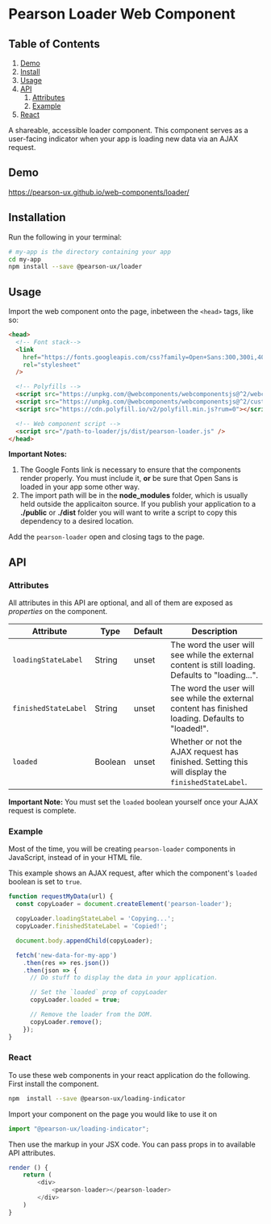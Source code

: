 # Pearson Loader Web Component

## Table of Contents

1. [Demo](#demo)
2. [Install](#install)
3. [Usage](#usage)
4. [API](#api)
   1. [Attributes](#api-attributes)
   2. [Example](#api-example)
5. [React](#react)

A shareable, accessible loader component. This component serves as a user-facing indicator when your app is loading new data via an AJAX request.

<a name="demo"></a>

## Demo

https://pearson-ux.github.io/web-components/loader/

<a name="install"></a>

## Installation

Run the following in your terminal:

```bash
# my-app is the directory containing your app
cd my-app
npm install --save @pearson-ux/loader
```

<a name="usage"></a>

## Usage

Import the web component onto the page, inbetween the `<head>` tags, like so:

```html
<head>
  <!-- Font stack-->
  <link
    href="https://fonts.googleapis.com/css?family=Open+Sans:300,300i,400,400i,600,600i"
    rel="stylesheet"
  />

  <!-- Polyfills -->
  <script src="https://unpkg.com/@webcomponents/webcomponentsjs@^2/webcomponents-loader.js"></script>
  <script src="https://unpkg.com/@webcomponents/webcomponentsjs@^2/custom-elements-es5-adapter.js"></script>
  <script src="https://cdn.polyfill.io/v2/polyfill.min.js?rum=0"></script>

  <!-- Web component script -->
  <script src="/path-to-loader/js/dist/pearson-loader.js" />
</head>
```

**Important Notes:**

1. The Google Fonts link is necessary to ensure that the components render properly. You must include it, **or** be sure that Open Sans is loaded in your app some other way.
2. The import path will be in the **node_modules** folder, which is usually held outside the applicaiton source. If you publish your application to a **./public** or **./dist** folder you will want to write a script to copy this dependency to a desired location.

Add the `pearson-loader` open and closing tags to the page.

<a name="api"></a>

## API

<a name="api-attributes"></a>

### Attributes

All attributes in this API are optional, and all of them are exposed as _properties_ on the component.

| Attribute            | Type    | Default | Description                                                                                        |
| -------------------- | ------- | ------- | -------------------------------------------------------------------------------------------------- |
| `loadingStateLabel`  | String  | unset   | The word the user will see while the external content is still loading. Defaults to "loading...".  |
| `finishedStateLabel` | String  | unset   | The word the user will see while the external content has finished loading. Defaults to "loaded!". |
| `loaded`             | Boolean | unset   | Whether or not the AJAX request has finished. Setting this will display the `finishedStateLabel`.  |

**Important Note:** You must set the `loaded` boolean yourself once your AJAX request is complete.

<a name="api-example"></a>

### Example

Most of the time, you will be creating `pearson-loader` components in JavaScript, instead of in your HTML file.

This example shows an AJAX request, after which the component's `loaded` boolean is set to `true`.

```js
function requestMyData(url) {
  const copyLoader = document.createElement('pearson-loader');

  copyLoader.loadingStateLabel = 'Copying...';
  copyLoader.finishedStateLabel = 'Copied!';

  document.body.appendChild(copyLoader);

  fetch('new-data-for-my-app')
    .then(res => res.json())
    .then(json => {
      // Do stuff to display the data in your application.

      // Set the `loaded` prop of copyLoader
      copyLoader.loaded = true;

      // Remove the loader from the DOM.
      copyLoader.remove();
    });
}
```

<a name="react"></a>

### React
To use these web components in your react application do the following.
First install the component.

```bash
npm  install --save @pearson-ux/loading-indicator
```

Import your component on the page you would like to use it on

```js
import "@pearson-ux/loading-indicator";
```
Then use the markup in your JSX code.  You can pass props in to available API attributes.

```js
render () {
	return (
		<div>
			<pearson-loader></pearson-loader>
		</div>
	)
}
```

